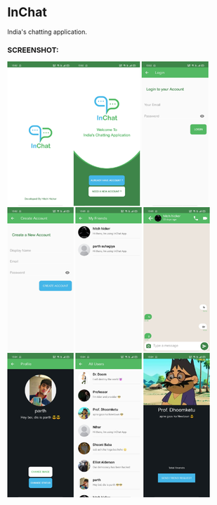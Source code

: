 # InChat
India's chatting application. 


### SCREENSHOT:
<img src="ss/1.jpg" width="30%"><img src="ss/2.jpg" width="30%">
<img src="ss/3.jpg" width="30%">
<img src="ss/4.jpg" width="30%">
<img src="ss/5.jpg" width="30%">
<img src="ss/6.jpg" width="30%">
<img src="ss/7.jpg" width="30%">
<img src="ss/8.jpg" width="30%">
<img src="ss/9.jpg" width="30%">
